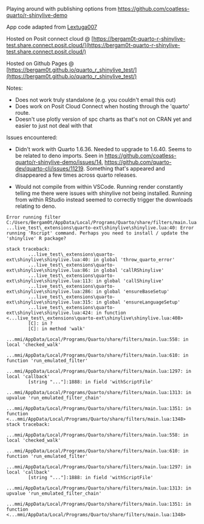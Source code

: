Playing around with publishing options from https://github.com/coatless-quarto/r-shinylive-demo

App code adapted from [Lextuga007](https://github.com/Lextuga007/testing-reports)

Hosted on Posit connect cloud @ [https://bergam0t-quarto-r-shinylive-test.share.connect.posit.cloud/](https://bergam0t-quarto-r-shinylive-test.share.connect.posit.cloud/)

Hosted on Github Pages @ [https://bergam0t.github.io/quarto_r_shinylive_test/](https://bergam0t.github.io/quarto_r_shinylive_test/)

Notes:

- Does not work truly standalone (e.g. you couldn't email this out)
- Does work on Posit Cloud Connect when hosting through the 'quarto' route.
- Doesn't use plotly version of spc charts as that's not on CRAN yet and easier to just not deal with that

Issues encountered:

- Didn't work with Quarto 1.6.36. Needed to upgrade to 1.6.40. Seems to be related to deno imports. Seen in https://github.com/coatless-quarto/r-shinylive-demo/issues/14, https://github.com/quarto-dev/quarto-cli/issues/11219. Something that's appeared and disappeared a few times across quarto releases.

- Would not compile from within VSCode. Running render constantly telling me there were issues with shinylive not being installed. Running from within RStudio instead seemed to correctly trigger the downloads relating to deno.

```
Error running filter C:/Users/Bergam0t/AppData/Local/Programs/Quarto/share/filters/main.lua:
...live_test\_extensions\quarto-ext\shinylive\shinylive.lua:40: Error running 'Rscript' command. Perhaps you need to install / update the 'shinylive' R package?

stack traceback:
        ...live_test\_extensions\quarto-ext\shinylive\shinylive.lua:40: in global 'throw_quarto_error'
        ...live_test\_extensions\quarto-ext\shinylive\shinylive.lua:86: in global 'callRShinylive'
        ...live_test\_extensions\quarto-ext\shinylive\shinylive.lua:113: in global 'callShinylive'
        ...live_test\_extensions\quarto-ext\shinylive\shinylive.lua:286: in global 'ensureBaseSetup'
        ...live_test\_extensions\quarto-ext\shinylive\shinylive.lua:315: in global 'ensureLanguageSetup'
        ...live_test\_extensions\quarto-ext\shinylive\shinylive.lua:424: in function <...live_test\_extensions\quarto-ext\shinylive\shinylive.lua:408>
        [C]: in ?
        [C]: in method 'walk'
        ...mmi/AppData/Local/Programs/Quarto/share/filters/main.lua:558: in local 'checked_walk'
        ...mmi/AppData/Local/Programs/Quarto/share/filters/main.lua:610: in function 'run_emulated_filter'
        ...mmi/AppData/Local/Programs/Quarto/share/filters/main.lua:1297: in local 'callback'
        [string "..."]:1888: in field 'withScriptFile'
        ...mmi/AppData/Local/Programs/Quarto/share/filters/main.lua:1313: in upvalue 'run_emulated_filter_chain'
        ...mmi/AppData/Local/Programs/Quarto/share/filters/main.lua:1351: in function <...mmi/AppData/Local/Programs/Quarto/share/filters/main.lua:1348>
stack traceback:
        ...mmi/AppData/Local/Programs/Quarto/share/filters/main.lua:558: in local 'checked_walk'
        ...mmi/AppData/Local/Programs/Quarto/share/filters/main.lua:610: in function 'run_emulated_filter'
        ...mmi/AppData/Local/Programs/Quarto/share/filters/main.lua:1297: in local 'callback'
        [string "..."]:1888: in field 'withScriptFile'
        ...mmi/AppData/Local/Programs/Quarto/share/filters/main.lua:1313: in upvalue 'run_emulated_filter_chain'
        ...mmi/AppData/Local/Programs/Quarto/share/filters/main.lua:1351: in function <...mmi/AppData/Local/Programs/Quarto/share/filters/main.lua:1348>
```

